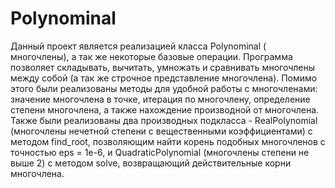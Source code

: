 # Polynominal
Данный проект является реализацией класса Polynominal ( многочлены), а так же некоторые базовые операции. 
Программа позволяет складывать, вычитать, умножать и сравнивать многочлены между собой (а так же строчное представление многочлена). 
Помимо этого были реализованы методы для удобной работы с многочленами: значение многочлена в точке, итерация по многочлену, определение степени многочлена, а также нахождение производной от многочлена. 
Также были реализованы два производных подкласса - RealPolynomial (многочлены нечетной степени с вещественными коэффициентами) с методом find_root, позволяющим найти корень подобных многочленов с точностью eps = 1e-6, и QuadraticPolynomial (многочлены степени не выше 2) с методом solve, возвращающий  действительные корни многочлена. 

